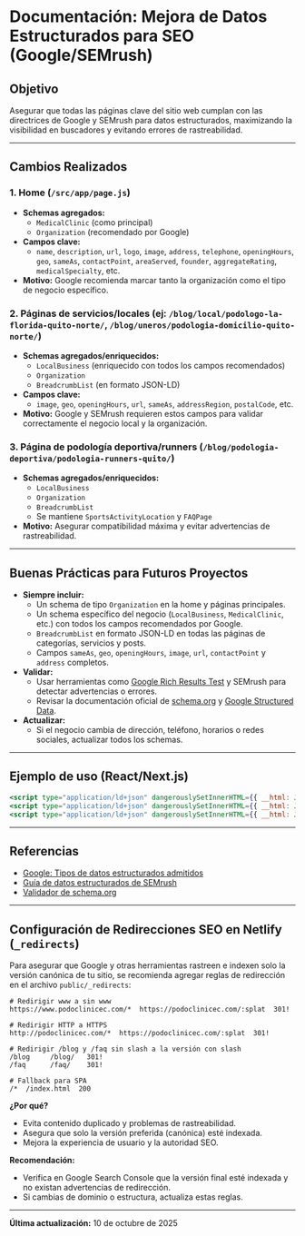 # Documentación: Mejora de Datos Estructurados para SEO (Google/SEMrush)

## Objetivo
Asegurar que todas las páginas clave del sitio web cumplan con las directrices de Google y SEMrush para datos estructurados, maximizando la visibilidad en buscadores y evitando errores de rastreabilidad.

---

## Cambios Realizados

### 1. Home (`/src/app/page.js`)
- **Schemas agregados:**
  - `MedicalClinic` (como principal)
  - `Organization` (recomendado por Google)
- **Campos clave:**
  - `name`, `description`, `url`, `logo`, `image`, `address`, `telephone`, `openingHours`, `geo`, `sameAs`, `contactPoint`, `areaServed`, `founder`, `aggregateRating`, `medicalSpecialty`, etc.
- **Motivo:** Google recomienda marcar tanto la organización como el tipo de negocio específico.

### 2. Páginas de servicios/locales (ej: `/blog/local/podologo-la-florida-quito-norte/`, `/blog/uneros/podologia-domicilio-quito-norte/`)
- **Schemas agregados/enriquecidos:**
  - `LocalBusiness` (enriquecido con todos los campos recomendados)
  - `Organization`
  - `BreadcrumbList` (en formato JSON-LD)
- **Campos clave:**
  - `image`, `geo`, `openingHours`, `url`, `sameAs`, `addressRegion`, `postalCode`, etc.
- **Motivo:** Google y SEMrush requieren estos campos para validar correctamente el negocio local y la organización.

### 3. Página de podología deportiva/runners (`/blog/podologia-deportiva/podologia-runners-quito/`)
- **Schemas agregados/enriquecidos:**
  - `LocalBusiness`
  - `Organization`
  - `BreadcrumbList`
  - Se mantiene `SportsActivityLocation` y `FAQPage`
- **Motivo:** Asegurar compatibilidad máxima y evitar advertencias de rastreabilidad.

---

## Buenas Prácticas para Futuros Proyectos
- **Siempre incluir:**
  - Un schema de tipo `Organization` en la home y páginas principales.
  - Un schema específico del negocio (`LocalBusiness`, `MedicalClinic`, etc.) con todos los campos recomendados por Google.
  - `BreadcrumbList` en formato JSON-LD en todas las páginas de categorías, servicios y posts.
  - Campos `sameAs`, `geo`, `openingHours`, `image`, `url`, `contactPoint` y `address` completos.
- **Validar:**
  - Usar herramientas como [Google Rich Results Test](https://search.google.com/test/rich-results) y SEMrush para detectar advertencias o errores.
  - Revisar la documentación oficial de [schema.org](https://schema.org/) y [Google Structured Data](https://developers.google.com/search/docs/appearance/structured-data/intro).
- **Actualizar:**
  - Si el negocio cambia de dirección, teléfono, horarios o redes sociales, actualizar todos los schemas.

---

## Ejemplo de uso (React/Next.js)
```jsx
<script type="application/ld+json" dangerouslySetInnerHTML={{ __html: JSON.stringify(localBusinessSchema) }} />
<script type="application/ld+json" dangerouslySetInnerHTML={{ __html: JSON.stringify(organizationSchema) }} />
<script type="application/ld+json" dangerouslySetInnerHTML={{ __html: JSON.stringify(breadcrumbSchema) }} />
```

---

## Referencias
- [Google: Tipos de datos estructurados admitidos](https://developers.google.com/search/docs/appearance/structured-data/search-gallery)
- [Guía de datos estructurados de SEMrush](https://es.semrush.com/blog/datos-estructurados/)
- [Validador de schema.org](https://validator.schema.org/)

---

## Configuración de Redirecciones SEO en Netlify (`_redirects`)

Para asegurar que Google y otras herramientas rastreen e indexen solo la versión canónica de tu sitio, se recomienda agregar reglas de redirección en el archivo `public/_redirects`:

```plaintext
# Redirigir www a sin www
https://www.podoclinicec.com/*  https://podoclinicec.com/:splat  301!

# Redirigir HTTP a HTTPS
http://podoclinicec.com/*  https://podoclinicec.com/:splat  301!

# Redirigir /blog y /faq sin slash a la versión con slash
/blog     /blog/   301!
/faq      /faq/    301!

# Fallback para SPA
/*  /index.html  200
```

**¿Por qué?**
- Evita contenido duplicado y problemas de rastreabilidad.
- Asegura que solo la versión preferida (canónica) esté indexada.
- Mejora la experiencia de usuario y la autoridad SEO.

**Recomendación:**
- Verifica en Google Search Console que la versión final esté indexada y no existan advertencias de redirección.
- Si cambias de dominio o estructura, actualiza estas reglas.

---

**Última actualización:** 10 de octubre de 2025
